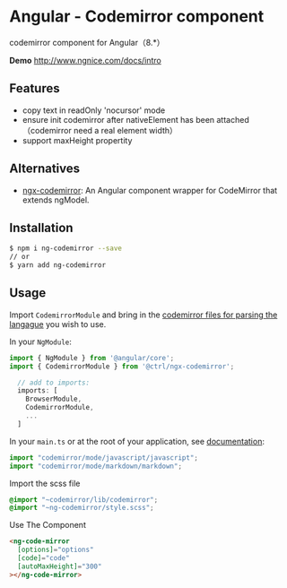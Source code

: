 # Angular - Codemirror component

codemirror component for Angular（8.\*）

**Demo** http://www.ngnice.com/docs/intro

## Features

- copy text in readOnly 'nocursor' mode
- ensure init codemirror after nativeElement has been attached （codemirror need a real element width）
- support maxHeight propertity

## Alternatives

- [ngx-codemirror](https://github.com/TypeCtrl/ngx-codemirror): An Angular component wrapper for CodeMirror that extends ngModel.

## Installation

```bash
$ npm i ng-codemirror --save
// or
$ yarn add ng-codemirror
```

## Usage

Import `CodemirrorModule` and bring in the [codemirror files for parsing the langague](https://codemirror.net/mode/index.html) you wish to use.

In your `NgModule`:

```ts
import { NgModule } from '@angular/core';
import { CodemirrorModule } from '@ctrl/ngx-codemirror';

  // add to imports:
  imports: [
    BrowserModule,
    CodemirrorModule,
    ...
  ]
```

In your `main.ts` or at the root of your application, see [documentation](https://codemirror.net/mode/index.html):

```ts
import "codemirror/mode/javascript/javascript";
import "codemirror/mode/markdown/markdown";
```

Import the scss file

```scss
@import "~codemirror/lib/codemirror";
@import "~ng-codemirror/style.scss";
```

Use The Component

```html
<ng-code-mirror
  [options]="options"
  [code]="code"
  [autoMaxHeight]="300"
></ng-code-mirror>
```
